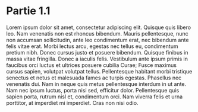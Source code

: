# Partie 1.1
Lorem ipsum dolor sit amet, consectetur adipiscing elit.
Quisque quis libero leo.
Nam venenatis non est rhoncus bibendum.
Mauris pellentesque, nunc non accumsan sollicitudin, ante leo condimentum erat, nec bibendum ante felis vitae erat.
Morbi lectus arcu, egestas nec tellus eu, condimentum pretium nibh.
Donec cursus justo et posuere bibendum.
Quisque finibus in massa vitae fringilla.
Donec a iaculis felis.
Vestibulum ante ipsum primis in faucibus orci luctus et ultrices posuere cubilia Curae; Fusce maximus cursus sapien, volutpat volutpat tellus.
Pellentesque habitant morbi tristique senectus et netus et malesuada fames ac turpis egestas.
Phasellus nec venenatis dui.
Nam in neque quis metus pellentesque interdum in ut ante.
Nam nec ipsum luctus, porta nisi sed, efficitur dolor.
Pellentesque quis sapien porta, rutrum nisl et, condimentum orci.
Nam viverra felis et urna porttitor, at imperdiet mi imperdiet.
Cras non nisi odio.
